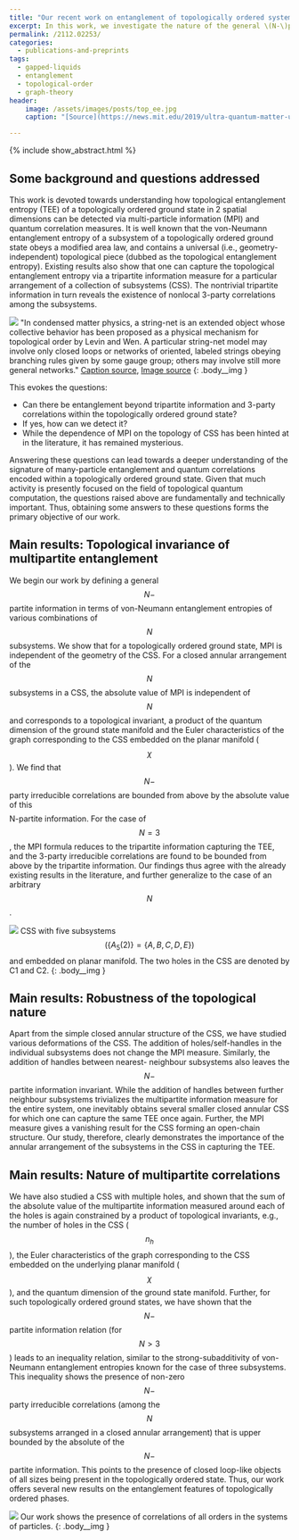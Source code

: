 ```yaml
---
title: "Our recent work on entanglement of topologically ordered systems has been published in Phys. Rev. A"
excerpt: In this work, we investigate the nature of the general \(N-\)partite information and quantum correlation of a topologically ordered ground state.
permalink: /2112.02253/
categories:
  - publications-and-preprints
tags:
  - gapped-liquids
  - entanglement
  - topological-order
  - graph-theory
header:
    image: /assets/images/posts/top_ee.jpg
    caption: "[Source](https://news.mit.edu/2019/ultra-quantum-matter-uqm-research-given-8m-boost-0529)"

---
```


{% include show_abstract.html %}

## Some background and questions addressed

This work is devoted towards understanding how topological entanglement entropy (TEE) of a topologically ordered ground state in 2 spatial dimensions can be detected via multi-particle information (MPI) and quantum correlation measures. It is well known that the von-Neumann entanglement entropy of a subsystem of a topologically ordered ground state obeys a modified area law, and contains a universal (i.e., geometry-independent) topological piece (dubbed as the topological entanglement entropy). Existing results also show that one can capture the topological entanglement entropy via a tripartite information measure for a particular arrangement of a collection of subsystems (CSS). The nontrivial tripartite information in turn reveals the existence of nonlocal 3-party correlations among the subsystems. 

![](/assets/images/TEE/string_nets.jpeg)
"In condensed matter physics, a string-net is an extended object whose collective behavior has been proposed as a physical mechanism for topological order by Levin and Wen. A particular string-net model may involve only closed loops or networks of oriented, labeled strings obeying branching rules given by some gauge group; others may involve still more general networks." [Caption source](https://en.wikipedia.org/wiki/String-net_liquid), [Image source](https://www.science.org/doi/abs/10.1126/science.aal3099)
{: .body__img }

This evokes the questions:
- Can there be entanglement beyond tripartite information and 3-party correlations within the topologically ordered ground state?
- If yes, how can we detect it?
- While the dependence of MPI on the topology of CSS has been hinted at in the literature, it has remained mysterious.

Answering these questions can lead towards a deeper understanding of the signature of many-particle entanglement and quantum correlations encoded within a topologically ordered ground state. Given that much activity is presently focused on the field of topological quantum computation, the questions raised above are fundamentally and technically important. Thus, obtaining some answers to these questions forms the primary objective of our work. 

## Main results: Topological invariance of multipartite entanglement

We begin our work by defining a general $$N-$$partite information in terms of von-Neumann entanglement entropies of various combinations of $$N$$ subsystems. We show that for a topologically ordered ground state, MPI is independent of the geometry of the CSS. For a closed annular arrangement of the $$N$$ subsystems in a CSS, the absolute value of MPI is independent of $$N$$ and corresponds to a topological invariant, a product of the quantum dimension of the ground state manifold and the Euler characteristics of the graph corresponding to the CSS embedded on the planar manifold ($$\chi$$). We find that $$N-$$party irreducible correlations are bounded from above by the absolute value of this $$$$N-partite information. For the case of $$N=3$$, the MPI formula reduces to the tripartite information capturing the TEE, and the 3-party irreducible correlations are found to be bounded from above by the tripartite information. Our findings thus agree with the already existing results in the literature, and further generalize to the case of an arbitrary $$N$$. 

![](/assets/images/TEE/css.png)
CSS with five subsystems $$(\left\{A_5(2)\right\} = \left\{A, B, C, D, E\right\})$$ and embedded on planar manifold. The two holes in the CSS are denoted by C1 and C2.
{: .body__img }

## Main results: Robustness of the topological nature

Apart from the simple closed annular structure of the CSS, we have studied various deformations of the CSS. The addition of holes/self-handles in the individual subsystems does not change the MPI measure. Similarly, the addition of handles between nearest- neighbour subsystems also leaves the $$N-$$partite information invariant. While the addition of handles between further neighbour subsystems trivializes the multipartite information measure for the entire system, one inevitably obtains several smaller closed annular CSS for which one can capture the same TEE once again. Further, the MPI measure gives a vanishing result for the CSS forming an open-chain structure. Our study, therefore, clearly demonstrates the importance of the annular arrangement of the subsystems in the CSS in capturing the TEE. 

## Main results: Nature of multipartite correlations

We have also studied a CSS with multiple holes, and shown that the sum of the absolute value of the multipartite information measured around each of the holes is again constrained by a product of topological invariants, e.g., the number of holes in the CSS ($$n_h$$), the Euler characteristics of the graph corresponding to the CSS embedded on the underlying planar manifold ($$\chi$$), and the quantum dimension of the ground state manifold. Further, for such topologically ordered ground states, we have shown that the $$N-$$partite information relation (for $$N>3$$) leads to an inequality relation, similar to the strong-subadditivity of von-Neumann entanglement entropies known for the case of three subsystems. This inequality shows the presence of non-zero $$N-$$party irreducible correlations (among the $$N$$ subsystems arranged in a closed annular arrangement) that is upper bounded by the absolute of the $$N-$$partite information. This points to the presence of closed loop-like objects of all sizes being present in the topologically ordered state. Thus, our work offers several new results on the entanglement features of topologically
ordered phases.

![](/assets/images/TEE/correlations.svg)
Our work shows the presence of correlations of all orders in the systems of particles.
{: .body__img }
